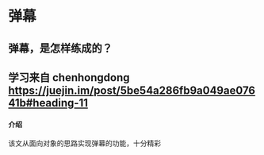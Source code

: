 # 弹幕
## 弹幕，是怎样练成的？
## 学习来自  chenhongdong https://juejin.im/post/5be54a286fb9a049ae07641b#heading-11 

#### 介绍
该文从面向对象的思路实现弹幕的功能，十分精彩

